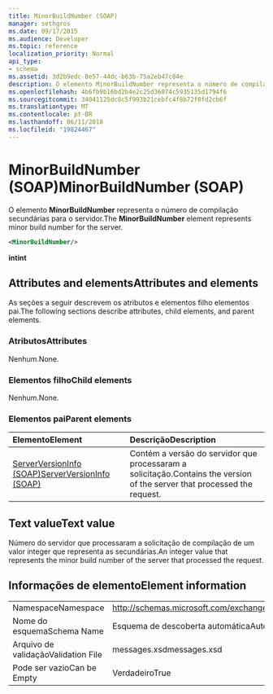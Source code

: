 ```yaml
---
title: MinorBuildNumber (SOAP)
manager: sethgros
ms.date: 09/17/2015
ms.audience: Developer
ms.topic: reference
localization_priority: Normal
api_type:
- schema
ms.assetid: 3d2b9edc-8e57-44dc-b63b-75a2eb47c84e
description: O elemento MinorBuildNumber representa o número de compilação secundárias para o servidor.
ms.openlocfilehash: 4b6fb9b16bd2b4e2c25d36074c5935135d1794f6
ms.sourcegitcommit: 34041125dc8c5f993b21cebfc4f8b72f0fd2cb6f
ms.translationtype: MT
ms.contentlocale: pt-BR
ms.lasthandoff: 06/11/2018
ms.locfileid: "19824467"
---
```

# <a name="minorbuildnumber-soap"></a><span data-ttu-id="b1358-103">MinorBuildNumber (SOAP)</span><span class="sxs-lookup"><span data-stu-id="b1358-103">MinorBuildNumber (SOAP)</span></span>

<span data-ttu-id="b1358-104">O elemento **MinorBuildNumber** representa o número de compilação secundárias para o servidor.</span><span class="sxs-lookup"><span data-stu-id="b1358-104">The **MinorBuildNumber** element represents minor build number for the server.</span></span> 
  
```XML
<MinorBuildNumber/>
```

 <span data-ttu-id="b1358-105">**int**</span><span class="sxs-lookup"><span data-stu-id="b1358-105">**int**</span></span>
## <a name="attributes-and-elements"></a><span data-ttu-id="b1358-106">Attributes and elements</span><span class="sxs-lookup"><span data-stu-id="b1358-106">Attributes and elements</span></span>

<span data-ttu-id="b1358-107">As seções a seguir descrevem os atributos e elementos filho elementos pai.</span><span class="sxs-lookup"><span data-stu-id="b1358-107">The following sections describe attributes, child elements, and parent elements.</span></span>
  
### <a name="attributes"></a><span data-ttu-id="b1358-108">Atributos</span><span class="sxs-lookup"><span data-stu-id="b1358-108">Attributes</span></span>

<span data-ttu-id="b1358-109">Nenhum.</span><span class="sxs-lookup"><span data-stu-id="b1358-109">None.</span></span>
  
### <a name="child-elements"></a><span data-ttu-id="b1358-110">Elementos filho</span><span class="sxs-lookup"><span data-stu-id="b1358-110">Child elements</span></span>

<span data-ttu-id="b1358-111">Nenhum.</span><span class="sxs-lookup"><span data-stu-id="b1358-111">None.</span></span>
  
### <a name="parent-elements"></a><span data-ttu-id="b1358-112">Elementos pai</span><span class="sxs-lookup"><span data-stu-id="b1358-112">Parent elements</span></span>

|<span data-ttu-id="b1358-113">**Elemento**</span><span class="sxs-lookup"><span data-stu-id="b1358-113">**Element**</span></span>|<span data-ttu-id="b1358-114">**Descrição**</span><span class="sxs-lookup"><span data-stu-id="b1358-114">**Description**</span></span>|
|:-----|:-----|
|[<span data-ttu-id="b1358-115">ServerVersionInfo (SOAP)</span><span class="sxs-lookup"><span data-stu-id="b1358-115">ServerVersionInfo (SOAP)</span></span>](serverversioninfo-soap.md) <br/> |<span data-ttu-id="b1358-116">Contém a versão do servidor que processaram a solicitação.</span><span class="sxs-lookup"><span data-stu-id="b1358-116">Contains the version of the server that processed the request.</span></span>  <br/> |
   
## <a name="text-value"></a><span data-ttu-id="b1358-117">Text value</span><span class="sxs-lookup"><span data-stu-id="b1358-117">Text value</span></span>

<span data-ttu-id="b1358-118">Número do servidor que processaram a solicitação de compilação de um valor integer que representa as secundárias.</span><span class="sxs-lookup"><span data-stu-id="b1358-118">An integer value that represents the minor build number of the server that processed the request.</span></span>
  
## <a name="element-information"></a><span data-ttu-id="b1358-119">Informações de elemento</span><span class="sxs-lookup"><span data-stu-id="b1358-119">Element information</span></span>

|||
|:-----|:-----|
|<span data-ttu-id="b1358-120">Namespace</span><span class="sxs-lookup"><span data-stu-id="b1358-120">Namespace</span></span>  <br/> |http://schemas.microsoft.com/exchange/2010/Autodiscover  <br/> |
|<span data-ttu-id="b1358-121">Nome do esquema</span><span class="sxs-lookup"><span data-stu-id="b1358-121">Schema Name</span></span>  <br/> |<span data-ttu-id="b1358-122">Esquema de descoberta automática</span><span class="sxs-lookup"><span data-stu-id="b1358-122">Autodiscover schema</span></span>  <br/> |
|<span data-ttu-id="b1358-123">Arquivo de validação</span><span class="sxs-lookup"><span data-stu-id="b1358-123">Validation File</span></span>  <br/> |<span data-ttu-id="b1358-124">messages.xsd</span><span class="sxs-lookup"><span data-stu-id="b1358-124">messages.xsd</span></span>  <br/> |
|<span data-ttu-id="b1358-125">Pode ser vazio</span><span class="sxs-lookup"><span data-stu-id="b1358-125">Can be Empty</span></span>  <br/> |<span data-ttu-id="b1358-126">Verdadeiro</span><span class="sxs-lookup"><span data-stu-id="b1358-126">True</span></span>  <br/> |
   

